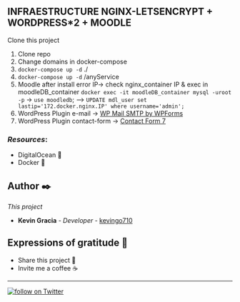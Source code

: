 ## INFRAESTRUCTURE NGINX-LETSENCRYPT + WORDPRESS*2 + MOODLE

Clone this project
  1. Clone repo
  2. Change domains in docker-compose
  2. `docker-compose up -d` ./
  3. `docker-compose up -d` /anyService
  4. Moodle after install error IP-> check nginx_container IP & exec in moodleDB_container `docker exec -it moodleDB_container mysql -uroot -p`  -> `use moodledb`;
  --> `UPDATE mdl_user set lastip='172.docker.nginx.IP' where username='admin';`
  5. WordPress Plugin e-mail -> [WP Mail SMTP by WPForms](https://es.wordpress.org/plugins/wp-mail-smtp/)
  6. WordPress Plugin contact-form -> [Contact Form 7](https://es.wordpress.org/plugins/contact-form-7/) 

### _Resources_:
* DigitalOcean 🛫
* Docker 🐳




## Author ✒️

_This project_

* **Kevin Gracia** - *Developer* - [kevingo710](https://github.com/kevingo710)



## Expressions of gratitude 🎁

* Share this project 📢
* Invite me a coffee ☕  




---


<p>
    <a href="https://twitter.com/intent/follow?screen_name=kevingrac7">
    <img src="https://img.shields.io/twitter/follow/kevingrac7?style=social"
    alt="follow on Twitter">
    </a>
<p>
